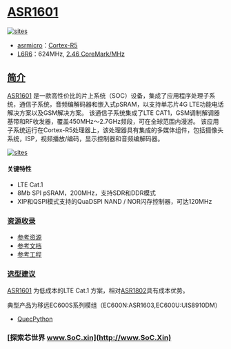 ﻿# [ASR1601](https://github.com/SoCXin/ASR1601)

[![sites](http://182.61.61.133/link/resources/SoC.png)](http://www.SoC.Xin)

* [asrmicro](http://www.SoC.Xin)：[Cortex-R5](https://github.com/SoCXin/Cortex)
* [L6R6](https://github.com/SoCXin/Level)：624MHz, [2.46 CoreMark/MHz](https://www.eembc.org/coremark/scores.php)

## [简介](https://github.com/SoCXin/ASR1601/wiki)

[ASR1601](https://github.com/SoCXin/ASR1601) 是一款高性价比的片上系统（SOC）设备，集成了应用程序处理子系统，通信子系统，音频编解码器和嵌入式pSRAM，以支持单芯片4G LTE功能电话解决方案以及GSM解决方案。 该通信子系统集成了LTE CAT1，GSM调制解调器基带和RF收发器，覆盖450MHz〜2.7GHz频段，可在全球范围内漫游。 该应用子系统运行在Cortex-R5处理器上，该处理器具有集成的多媒体组件，包括摄像头系统，ISP，视频播放/编码，显示控制器和音频编解码器。


[![sites](docs/ASR1601.png)](https://github.com/SoCXin/ASR1601)

#### 关键特性

* LTE Cat.1
* 8Mb SPI pSRAM，200MHz，支持SDR和DDR模式
* XIP和QSPI模式支持的QuaDSPI NAND / NOR闪存控制器，可达120MHz


### [资源收录](https://github.com/SoCXin)

* [参考资源](src/)
* [参考文档](docs/)
* [参考工程](project/)

### [选型建议](https://github.com/SoCXin)

[ASR1601](https://github.com/SoCXin/ASR1601) 为低成本的LTE Cat.1 方案，相对[ASR1802](https://github.com/SoCXin/ASR1802)具有成本优势。

典型产品为移远EC600S系列模组（EC600N:ASR1603,EC600U:UIS8910DM）

* [QuecPython](https://python.quectel.com/wiki/#/)


### [探索芯世界 www.SoC.xin](http://www.SoC.Xin)
